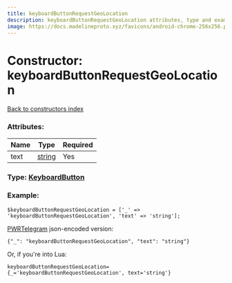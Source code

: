 ```yaml
---
title: keyboardButtonRequestGeoLocation
description: keyboardButtonRequestGeoLocation attributes, type and example
image: https://docs.madelineproto.xyz/favicons/android-chrome-256x256.png
---
```

# Constructor: keyboardButtonRequestGeoLocation  
[Back to constructors index](index.md)



### Attributes:

| Name     |    Type       | Required |
|----------|---------------|----------|
|text|[string](../types/string.md) | Yes|



### Type: [KeyboardButton](../types/KeyboardButton.md)


### Example:

```
$keyboardButtonRequestGeoLocation = ['_' => 'keyboardButtonRequestGeoLocation', 'text' => 'string'];
```  

[PWRTelegram](https://pwrtelegram.xyz) json-encoded version:

```
{"_": "keyboardButtonRequestGeoLocation", "text": "string"}
```


Or, if you're into Lua:  


```
keyboardButtonRequestGeoLocation={_='keyboardButtonRequestGeoLocation', text='string'}

```



